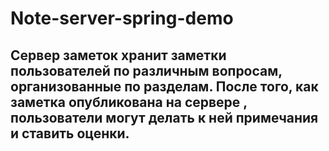 # Note-server-spring-demo
## Сервер заметок хранит заметки пользователей по различным вопросам, организованные по разделам. После того, как заметка опубликована на сервере , пользователи могут делать к ней примечания и ставить оценки.
